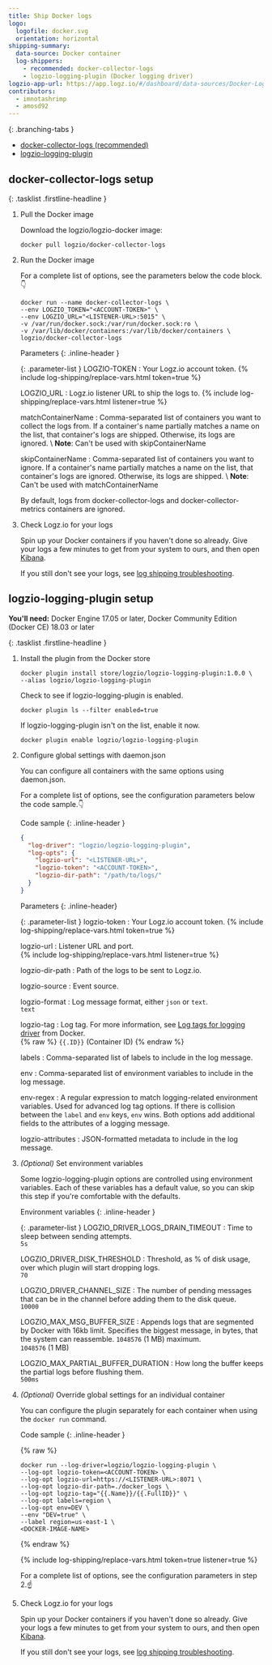 ```yaml
---
title: Ship Docker logs
logo:
  logofile: docker.svg
  orientation: horizontal
shipping-summary:
  data-source: Docker container
  log-shippers:
    - recommended: docker-collector-logs
    - logzio-logging-plugin (Docker logging driver)
logzio-app-url: https://app.logz.io/#/dashboard/data-sources/Docker-Logging
contributors:
  - imnotashrimp
  - amosd92
---
```


<div class="branching-container">

{: .branching-tabs }
  * [docker-collector-logs <span class="sm ital">(recommended)</span>](#docker-collector-logs-config)
  * [logzio-logging-plugin](#logzio-logging-plugin-docker-logging-driver-config)

<div id="docker-collector-logs-config">

## docker-collector-logs setup

{: .tasklist .firstline-headline }
1. Pull the Docker image

    Download the logzio/logzio-docker image:

    ```shell
    docker pull logzio/docker-collector-logs
    ```

2. Run the Docker image

    For a complete list of options, see the parameters below the code block.👇

    ```shell
    docker run --name docker-collector-logs \
    --env LOGZIO_TOKEN="<ACCOUNT-TOKEN>" \
    --env LOGZIO_URL="<LISTENER-URL>:5015" \
    -v /var/run/docker.sock:/var/run/docker.sock:ro \
    -v /var/lib/docker/containers:/var/lib/docker/containers \
    logzio/docker-collector-logs
    ```

    Parameters
    {: .inline-header }

    {: .parameter-list }
    LOGZIO-TOKEN <span class="required-param"></span>
      : Your Logz.io account token.
        {% include log-shipping/replace-vars.html token=true %}
        <!-- logzio:account-token -->

    LOGZIO_URL
      : Logz.io listener URL to ship the logs to.
        {% include log-shipping/replace-vars.html listener=true %}

    matchContainerName
      : Comma-separated list of containers you want to collect the logs from.
        If a container's name partially matches a name on the list, that container's logs are shipped.
        Otherwise, its logs are ignored. \\
        **Note**: Can't be used with skipContainerName

    skipContainerName
      : Comma-separated list of containers you want to ignore.
        If a container's name partially matches a name on the list, that container's logs are ignored.
        Otherwise, its logs are shipped. \\
        **Note**: Can't be used with matchContainerName

    <div class="info-box note">
      By default, logs from docker-collector-logs and docker-collector-metrics containers are ignored.
    </div>

3. Check Logz.io for your logs

    Spin up your Docker containers if you haven't done so already.
    Give your logs a few minutes to get from your system to ours, and then open [Kibana](https://app.logz.io/#/dashboard/kibana).

    If you still don't see your logs, see [log shipping troubleshooting]({{site.baseurl}}/user-guide/log-shipping/log-shipping-troubleshooting.html).

</div>

<div id="logzio-logging-plugin-docker-logging-driver-config">

## logzio-logging-plugin setup

**You'll need:** Docker Engine 17.05 or later, Docker Community Edition (Docker CE) 18.03 or later

{: .tasklist .firstline-headline }
1. Install the plugin from the Docker store

    ```shell
    docker plugin install store/logzio/logzio-logging-plugin:1.0.0 \
    --alias logzio/logzio-logging-plugin
    ```

    Check to see if logzio-logging-plugin is enabled.

    ```shell
    docker plugin ls --filter enabled=true
    ```

    If logzio-logging-plugin isn't on the list, enable it now.

    ```shell
    docker plugin enable logzio/logzio-logging-plugin
    ```

2. Configure global settings with daemon.json

    You can configure all containers with the same options using daemon.json.

    For a complete list of options, see the configuration parameters below the code sample.👇

    Code sample
    {: .inline-header }

    ```json
    {
      "log-driver": "logzio/logzio-logging-plugin",
      "log-opts": {
        "logzio-url": "<LISTENER-URL>",
        "logzio-token": "<ACCOUNT-TOKEN>",
        "logzio-dir-path": "/path/to/logs/"
      }
    }
    ```

    Parameters
    {: .inline-header}

    {: .parameter-list }
    logzio-token <span class="required-param"></span>
      : Your Logz.io account token.
        {% include log-shipping/replace-vars.html token=true %}
        <!-- logzio:account-token -->

    logzio-url	<span class="required-param"></span>
      : Listener URL and port. <br />
        {% include log-shipping/replace-vars.html listener=true %} <br />

    logzio-dir-path	<span class="required-param"></span>
      : Path of the logs to be sent to Logz.io.

    logzio-source
      : Event source.

    logzio-format
      : Log message format, either `json` or `text`. <br />
        <span class="default-param">`text`</span>

    logzio-tag
      : Log tag.
        For more information, see [Log tags for logging driver](https://docs.docker.com/v17.09/engine/admin/logging/log_tags/) from Docker. <br />
        {% raw %} <span class="default-param">`{{.ID}}` (Container ID)</span> {% endraw %}

    labels
      : Comma-separated list of labels to include in the log message.

    env
      :	Comma-separated list of environment variables to include in the log message.

    env-regex
      : A regular expression to match logging-related environment variables.
        Used for advanced log tag options.
        If there is collision between the `label` and `env` keys, `env` wins.
        Both options add additional fields to the attributes of a logging message.

    logzio-attributes
      : JSON-formatted metadata to include in the log message.


3. _(Optional)_ Set environment variables

    Some logzio-logging-plugin options are controlled using environment variables.
    Each of these variables has a default value, so you can skip this step if you're comfortable with the defaults.

    Environment variables
    {: .inline-header }

    {: .parameter-list }
    LOGZIO_DRIVER_LOGS_DRAIN_TIMEOUT
      : Time to sleep between sending attempts.<br />
        <span class="default-param">`5s`</span>

    LOGZIO_DRIVER_DISK_THRESHOLD
      : Threshold, as % of disk usage, over which plugin will start dropping logs. <br />
        <span class="default-param">`70`</span>

    LOGZIO_DRIVER_CHANNEL_SIZE
      : The number of pending messages that can be in the channel before adding them to the disk queue. <br />
        <span class="default-param">`10000`</span>

    LOGZIO_MAX_MSG_BUFFER_SIZE
      : Appends logs that are segmented by Docker with 16kb limit.
        Specifies the biggest message, in bytes, that the system can reassemble.
        `1048576` (1 MB) maximum. <br />
        <span class="default-param">`1048576` (1 MB)</span>

    LOGZIO_MAX_PARTIAL_BUFFER_DURATION
      : How long the buffer keeps the partial logs before flushing them. <br />
        <span class="default-param">`500ms`</span>

4. _(Optional)_ Override global settings for an individual container

    You can configure the plugin separately for each container when using the `docker run` command.

    Code sample
    {: .inline-header }

    {% raw %}
    ```shell
    docker run --log-driver=logzio/logzio-logging-plugin \
    --log-opt logzio-token=<ACCOUNT-TOKEN> \
    --log-opt logzio-url=https://<LISTENER-URL>:8071 \
    --log-opt logzio-dir-path=./docker_logs \
    --log-opt logzio-tag="{{.Name}}/{{.FullID}}" \
    --log-opt labels=region \
    --log-opt env=DEV \
    --env "DEV=true" \
    --label region=us-east-1 \
    <DOCKER-IMAGE-NAME>
    ```
    {% endraw %}

    {% include log-shipping/replace-vars.html token=true listener=true %}

    For a complete list of options, see the configuration parameters in step 2.☝️

3. Check Logz.io for your logs

    Spin up your Docker containers if you haven't done so already. Give your logs a few minutes to get from your system to ours, and then open [Kibana](https://app.logz.io/#/dashboard/kibana).

    If you still don't see your logs, see [log shipping troubleshooting]({{site.baseurl}}/user-guide/log-shipping/log-shipping-troubleshooting.html).

</div>

</div>